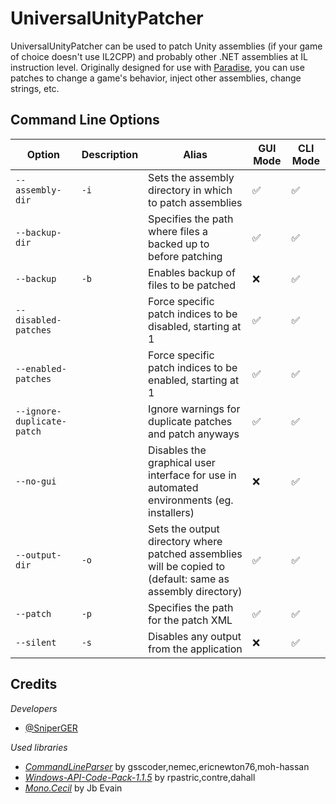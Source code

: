 # UniversalUnityPatcher

UniversalUnityPatcher can be used to patch Unity assemblies (if your game of choice doesn't use IL2CPP) and probably other .NET assemblies at IL instruction level. Originally designed for use with [Paradise](https://github.com/festivaldev/Paradise), you can use patches to change a game's behavior, inject other assemblies, change strings, etc.

## Command Line Options

Option | Description | Alias | GUI Mode | CLI Mode
--- | --- | --- | --- | ---
`--assembly-dir` | `-i` | Sets the assembly directory in which to patch assemblies | ✅ | ✅
`--backup-dir` |  | Specifies the path where files a backed up to before patching | ✅ | ✅
`--backup` | `-b` | Enables backup of files to be patched | ❌ | ✅
`--disabled-patches` |  | Force specific patch indices to be disabled, starting at 1 | ✅ | ✅
`--enabled-patches` |  | Force specific patch indices to be enabled, starting at 1 | ✅ | ✅
`--ignore-duplicate-patch` |  | Ignore warnings for duplicate patches and patch anyways | ✅ | ✅
`--no-gui` | | Disables the graphical user interface for use in automated environments (eg. installers) | ❌ | ✅
`--output-dir` | `-o` | Sets the output directory where patched assemblies will be copied to (default: same as assembly directory) | ✅ | ✅
`--patch` | `-p` | Specifies the path for the patch XML | ✅ | ✅
`--silent` | `-s` | Disables any output from the application | ❌ | ✅

## Credits
_Developers_
* [@SniperGER](https://github.com/SniperGER)

_Used libraries_
* _[CommandLineParser](https://github.com/commandlineparser/commandline)_ by gsscoder,nemec,ericnewton76,moh-hassan
* _[Windows-API-Code-Pack-1.1.5](https://github.com/contre/Windows-API-Code-Pack-1.1/)_ by rpastric,contre,dahall
* _[Mono.Cecil](https://github.com/jbevain/cecil/)_ by Jb Evain